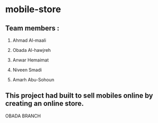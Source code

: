 # mobile-store
## Team members :

1. Ahmad Al-maali

2. Obada Al-hawjreh

3. Anwar Hemaimat

4. Niveen Smadi

5. Amarh Abu-Sohoun

## This project had built to sell mobiles online by creating an online store.

OBADA BRANCH